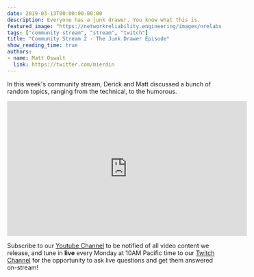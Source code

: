 ```yaml
---
date: 2019-03-13T00:00:00-00:00
description: Everyone has a junk drawer. You know what this is.
featured_image: "https://networkreliability.engineering/images/nrelabs.png"
tags: ["community stream", "stream", "twitch"]
title: "Community Stream 2 - The Junk Drawer Episode"
show_reading_time: true
authors:
- name: Matt Oswalt
  link: https://twitter.com/mierdin
---
```


In this week's community stream, Derick and Matt discussed a bunch of random topics, ranging from the technical, to the humorous.

<div style="text-align:center;"><iframe width="560" height="315" src="https://www.youtube.com/embed/39_mogfJpew" frameborder="0" allow="accelerometer; autoplay; encrypted-media; gyroscope; picture-in-picture" allowfullscreen></iframe></div>

Subscribe to our [Youtube Channel](https://www.youtube.com/channel/UCbfZq3sDGx6gmv7KRrhRh4g) to be notified of all video content we release, and tune in **live** every Monday at 10AM Pacific time to our [Twitch Channel](https://twitch.tv/nrelabs) for the opportunity to ask live questions and get them answered on-stream!
